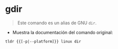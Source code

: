 # gdir

> Este comando es un alias de GNU `dir`.

- Muestra la documentación del comando original:

`tldr {{[-p|--platform]}} linux dir`

